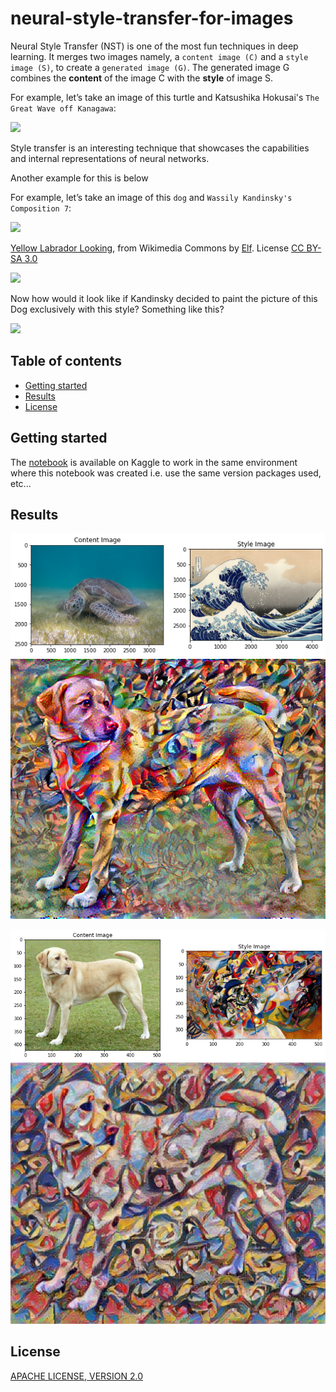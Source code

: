 # neural-style-transfer-for-images

Neural Style Transfer (NST) is one of the most fun techniques in deep learning. It merges two images namely, a `content image (C)` and a `style image (S)`, to create a `generated image (G)`. The generated image G combines the **content** of the image C with the **style** of image S.

For example, let’s take an image of this turtle and Katsushika Hokusai's `The Great Wave off Kanagawa`:

<img src="https://res.cloudinary.com/dpyleb8ih/image/upload/v1560278258/example.jpg">

Style transfer is an interesting technique that showcases the capabilities and internal representations of neural networks.

Another example for this is below

For example, let’s take an image of this `dog` and `Wassily Kandinsky's Composition 7`:

<img src="https://storage.googleapis.com/download.tensorflow.org/example_images/YellowLabradorLooking_new.jpg" width="500px"/>

[Yellow Labrador Looking](https://commons.wikimedia.org/wiki/File:YellowLabradorLooking_new.jpg), from Wikimedia Commons by [Elf](https://en.wikipedia.org/wiki/User:Elf). License [CC BY-SA 3.0](https://creativecommons.org/licenses/by-sa/3.0/deed.en)

<img src="https://storage.googleapis.com/download.tensorflow.org/example_images/Vassily_Kandinsky%2C_1913_-_Composition_7.jpg" width="500px"/>

Now how would it look like if Kandinsky decided to paint the picture of this Dog exclusively with this style? Something like this?

<img src="https://tensorflow.org/tutorials/generative/images/stylized-image.png" style="width: 500px;"/>

## Table of contents

- [Getting started](#getting-started)
- [Results](#results)
- [License](#license)

## Getting started

The [notebook](https://www.kaggle.com/akashsdas/neural-style-transfer-for-images) is available on Kaggle to work in the same environment where this notebook was created i.e. use the same version packages used, etc...

## Results

![](./docs/img-2.png)
![](./docs/img-5.png)

![](./docs/img-3.png)
![](./docs/img-4.png)

## License

[APACHE LICENSE, VERSION 2.0](./LICENSE)
